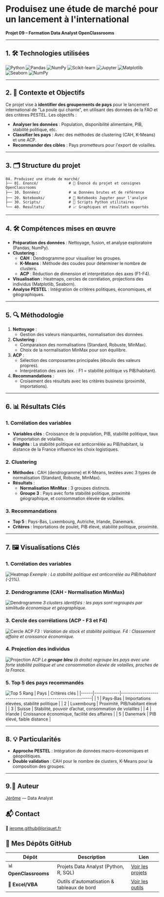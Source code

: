 # Produisez une étude de marché pour un lancement à l'international
**Projet 09 – Formation Data Analyst OpenClassrooms**

---

## 1. 🛠️ Technologies utilisées

![Python](https://img.shields.io/badge/Python-3.8%2B-blue)
![Pandas](https://img.shields.io/badge/Pandas-1.3%2B-red)
![NumPy](https://img.shields.io/badge/NumPy-1.21%2B-purple)
![Scikit-learn](https://img.shields.io/badge/Scikit--learn-0.24%2B-green)
![Jupyter](https://img.shields.io/badge/Jupyter-Notebook-orange)
![Matplotlib](https://img.shields.io/badge/Matplotlib-3.4%2B-yellow)
![Seaborn](https://img.shields.io/badge/Seaborn-0.11%2B-brightgreen)
![NumPy](https://img.shields.io/badge/NumPy-1.21%2B-purple)

---

## 2. 📌 Contexte et Objectifs

Ce projet vise à **identifier des groupements de pays** pour le lancement international de "La poule qui chante", en utilisant des données de la FAO et des critères PESTEL. Les objectifs :
- **Analyser les données** : Population, disponibilité alimentaire, PIB, stabilité politique, etc.
- **Classifier les pays** : Avec des méthodes de clustering (CAH, K-Means) et une ACP.
- **Recommander des cibles** : Pays prometteurs pour l'export de volailles.

---

## 3. 🗂️ Structure du projet
```
04. Produisez une étude de marché/
├── 01. Enoncé/              # 📜 Énoncé du projet et consignes OpenClassrooms
├── 10. Données/             # 📊 Données brutes et de référence
├── 20. Notebooks/           # 📓 Notebooks Jupyter pour l'analyse
├── 30. Scripts/             # 🐍 Scripts Python utilitaires
└── 40. Resultats/           # 📈 Graphiques et résultats exportés
```
---

## 4. 🛠️ Compétences mises en œuvre

- **Préparation des données** : Nettoyage, fusion, et analyse exploratoire (Pandas, NumPy).
- **Clustering** :
  - **CAH** : Dendrogramme pour visualiser les groupes.
  - **K-Means** : Méthode des coudes pour déterminer le nombre de clusters.
  - **ACP** : Réduction de dimension et interprétation des axes (F1-F4).
- **Visualisation** : Heatmaps, cercles de corrélation, projections des individus (Matplotlib, Seaborn).
- **Analyse PESTEL** : Intégration de critères politiques, économiques, et géographiques.

---

## 5. 🔍 Méthodologie

1. **Nettoyage** :
   - Gestion des valeurs manquantes, normalisation des données.
2. **Clustering** :
   - Comparaison des normalisations (Standard, Robuste, MinMax).
   - Choix de la normalisation MinMax pour son équilibre.
3. **ACP** :
   - Sélection des composantes principales (éboulis des valeurs propres).
   - Interprétation des axes (ex. : F1 = stabilité politique vs PIB/habitant).
4. **Recommandations** :
   - Croisement des résultats avec les critères business (proximité, importations).

---

## 6. 📊 Résultats Clés

### 1. Corrélation des variables
- **Variables clés** : Croissance de la population, PIB, stabilité politique, taux d'importation de volailles.
- **Insights** : La stabilité politique est anticorrélée au PIB/habitant, la distance de la France influence les choix logistiques.

### 2. Clustering
- **Méthodes** : CAH (dendrogramme) et K-Means, testées avec 3 types de normalisation (Standard, Robuste, MinMax).
- **Résultats** :
  - **Normalisation MinMax** : 3 groupes distincts.
  - **Groupe 3** : Pays avec forte stabilité politique, proximité géographique, et consommation élevée de volailles.

### 3. Recommandations
- **Top 5** : Pays-Bas, Luxembourg, Autriche, Irlande, Danemark.
- **Critères** : Importations de poulet, PIB élevé, stabilité politique, proximité.

---

## 7. 🖼️ Visualisations Clés

### 1. Corrélation des variables
![Heatmap](40.%20R%C3%A9sultats/Heatmap_de_Corrélation.png)
*Exemple : La stabilité politique est anticorrélée au PIB/habitant (-21%).*

### 2. Dendrogramme (CAH - Normalisation MinMax)
![Dendrogramme](40.%20R%C3%A9sultats/Dendrogramme.png)
*3 clusters identifiés : les pays sont regroupés par similitude économique et géographique.*

### 3. Cercle des corrélations (ACP - F3 et F4)
![Cercle ACP](40.%20R%C3%A9sultats/Cercle_de_Corrélation.png)
*F3 : Variation de stock et stabilité politique. F4 : Classement affaire et croissance économique.*

### 4. Projection des individus
![Projection ACP](40.%20R%C3%A9sultats/Projection_des_Individus.png)
*Le **groupe bleu** (à droite) regroupe les pays avec une forte stabilité politique et une consommation élevée de volailles, proches de la France.*

### 5. Top 5 des pays recommandés
![Top 5](lien_vers_top5.png)
   Rang | Pays        | Critères clés                                                 |
 |------|-------------|---------------------------------------------------------------|
 | 1    | Pays-Bas    | Importations élevées, stabilité politique                     |
 | 2    | Luxembourg  | Proximité, PIB/habitant élevé                                 |
 | 3    | Suisse      | Stabilité, pouvoir d’achat, consommation de volailles         |
 | 4    | Irlande     | Croissance économique, facilité des affaires                  |
 | 5    | Danemark    | PIB élevé, faible distance                                    |

---

## 8. 💡 Particularités

- **Approche PESTEL** : Intégration de données macro-économiques et géopolitiques.
- **Double validation** : CAH pour le nombre de clusters, K-Means pour la composition des groupes.

---

## 9.👤 Auteur
[Jérôme](https://github.com/Goumbo) — Data Analyst

## 📬 Contact
📧 [jerome.github@loriquet.fr](mailto:jerome.github@loriquet.fr)

## 🔗 Mes Dépôts GitHub
   **Dépôt**               | **Description**                            | **Lien**                                                                 |
 |-------------------------|--------------------------------------------|--------------------------------------------------------------------------|
 | 📊 **OpenClassrooms**   | Projets Data Analyst (Python, R, SQL)      | [Voir les projets](https://github.com/Goumbo/OpenClassrooms)             |
 | 📑 **Excel/VBA**        | Outils d'automatisation & tableaux de bord | [Voir les outils](https://github.com/Goumbo/Excel)                       |

